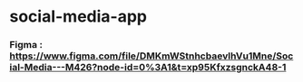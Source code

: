 # social-media-app

### Figma : https://www.figma.com/file/DMKmWStnhcbaevlhVu1Mne/Social-Media---M426?node-id=0%3A1&t=xp95KfxzsgnckA48-1
